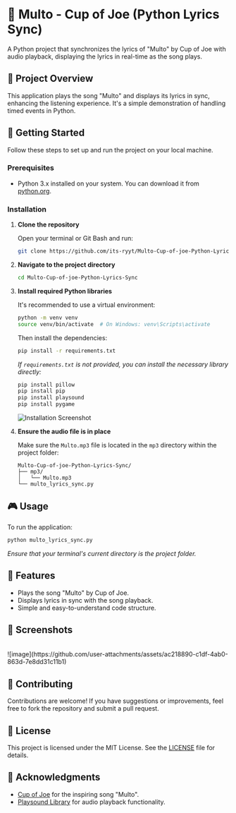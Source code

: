 # 🎵 Multo - Cup of Joe (Python Lyrics Sync)

A Python project that synchronizes the lyrics of "Multo" by Cup of Joe with audio playback, displaying the lyrics in real-time as the song plays.

## 📂 Project Overview

This application plays the song "Multo" and displays its lyrics in sync, enhancing the listening experience. It's a simple demonstration of handling timed events in Python.

## 🚀 Getting Started

Follow these steps to set up and run the project on your local machine.

### Prerequisites

- Python 3.x installed on your system. You can download it from [python.org](https://www.python.org/downloads/).

### Installation

1. **Clone the repository**

   Open your terminal or Git Bash and run:

   ```bash
   git clone https://github.com/its-ryyt/Multo-Cup-of-joe-Python-Lyrics-Sync.git
   ```

2. **Navigate to the project directory**

   ```bash
   cd Multo-Cup-of-joe-Python-Lyrics-Sync
   ```

3. **Install required Python libraries**

   It's recommended to use a virtual environment:

   ```bash
   python -m venv venv
   source venv/bin/activate  # On Windows: venv\Scripts\activate
   ```

   Then install the dependencies:

   ```bash
   pip install -r requirements.txt
   ```

   *If `requirements.txt` is not provided, you can install the necessary library directly:*

   ```bash
   pip install pillow
   pip install pip
   pip install playsound
   pip install pygame
   ```

   ![Installation Screenshot](https://github.com/user-attachments/assets/19983372-5fcb-408a-b888-41d682d4b969)

4. **Ensure the audio file is in place**

   Make sure the `Multo.mp3` file is located in the `mp3` directory within the project folder:

   ```
   Multo-Cup-of-joe-Python-Lyrics-Sync/
   ├── mp3/
   │   └── Multo.mp3
   └── multo_lyrics_sync.py
   ```

## 🎮 Usage

To run the application:

```bash
python multo_lyrics_sync.py
```

*Ensure that your terminal's current directory is the project folder.*

## 📝 Features

- Plays the song "Multo" by Cup of Joe.
- Displays lyrics in sync with the song playback.
- Simple and easy-to-understand code structure.

## 📸 Screenshots

<br/>
![image](https://github.com/user-attachments/assets/ac218890-c1df-4ab0-863d-7e8dd31c11b1)

<br/>

## 🤝 Contributing

Contributions are welcome! If you have suggestions or improvements, feel free to fork the repository and submit a pull request.

## 📄 License

This project is licensed under the MIT License. See the [LICENSE](LICENSE) file for details.

## 🙏 Acknowledgments

- [Cup of Joe](https://www.facebook.com/cupofjoemusic) for the inspiring song "Multo".
- [Playsound Library](https://pypi.org/project/playsound/) for audio playback functionality.
